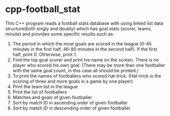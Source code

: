 # cpp-football_stat

This C++ program reads a football stats database with using linked list data structure(both singly and doubly) which has goal stats (scorer, teams, minute) and provides some specific results such as:

1. The period in which the most goals are scored in the league (0-45 minutes in the first half,
46-90 minutes in the second half). If the first half, print 0. Otherwise, print 1.
2. Find the top goal scorer and print his name on the screen. There is no player who scored his
own goal. (There may be more than one footballer with the same goal count, in this case
all should be printed.)
3. To print the names of footballers who scored hat-trick. (Hat-trick is the scoring of three and
more goals in a game by one player)
4. Print the team list in the league
5. Print the list of footballers
6. Matches and goals of given footballer
7. Sort by match ID in ascending order of given footballer
8. Sort by match ID in descending order of given footballer
